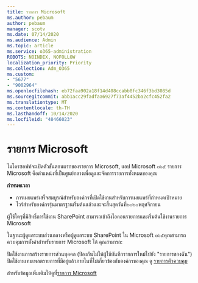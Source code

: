```yaml
---
title: รายการ Microsoft
ms.author: pebaum
author: pebaum
manager: scotv
ms.date: 07/14/2020
ms.audience: Admin
ms.topic: article
ms.service: o365-administration
ROBOTS: NOINDEX, NOFOLLOW
localization_priority: Priority
ms.collection: Adm_O365
ms.custom:
- "5677"
- "9002964"
ms.openlocfilehash: eb72faa902a18f14d408ccabb8fc346f3bd3085d
ms.sourcegitcommit: abb1acc29fadfaa6927f73af4452ba2cfc452fa2
ms.translationtype: MT
ms.contentlocale: th-TH
ms.lasthandoff: 10/14/2020
ms.locfileid: "48466023"
---
```

# <a name="microsoft-lists"></a>รายการ Microsoft

ไมโครซอฟท์จะเปิดตัวขั้นตอนแรกของรายการ Microsoft, แอป Microsoft ๓๖๕ รายการ Microsoft คือตำแหน่งที่เป็นศูนย์กลางเพื่อดูและจัดการรายการทั้งหมดของคุณ  
  
**กำหนดเวลา**  

- การเผยแพร่เสร็จสมบูรณ์สำหรับองค์กรที่เปิดใช้งานสำหรับการเผยแพร่ที่กำหนดเป้าหมาย
- ไวร์สำหรับองค์กรรุ่นมาตรฐานเริ่มต้นแล้วและจะสิ้นสุดวันที่๒๐๒๐พฤศจิกายน

ผู้ใช้ใดๆที่มีสิทธิ์การใช้งาน SharePoint สามารถเข้าถึงไอคอนรายการและเริ่มต้นใช้งานรายการ Microsoft

ในฐานะผู้ดูแลระบบส่วนกลางหรือผู้ดูแลระบบ SharePoint ใน Microsoft ๓๖๕คุณสามารถควบคุมการตั้งค่าสำหรับรายการ Microsoft ได้ คุณสามารถ:

ปิดใช้งานการสร้างรายการส่วนบุคคล (ป้องกันไม่ให้ผู้ใช้บันทึกรายการใหม่ไปยัง "รายการของฉัน")
ปิดใช้งานเทมเพลตรายการที่มีอยู่แล้วภายในที่ไม่เกี่ยวข้องกับองค์กรของคุณ
ดู [รายการตัวควบคุม](https://docs.microsoft.com/sharepoint/control-lists)

สำหรับข้อมูลเพิ่มเติมให้ดูที่[รายการ Microsoft](https://aka.ms/microsoftlists)
